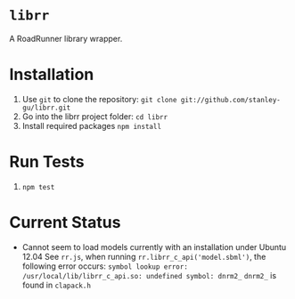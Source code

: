 # `librr`

A RoadRunner library wrapper.

# Installation

1. Use `git` to clone the repository:
   `git clone git://github.com/stanley-gu/librr.git`
2. Go into the librr project folder:
   `cd librr`
3. Install required packages
   `npm install`

# Run Tests

1. `npm test`

# Current Status
*  Cannot seem to load models currently with an installation under Ubuntu 12.04
   See `rr.js`, when running `rr.librr_c_api('model.sbml')`, the following error occurs:
   `symbol lookup error: /usr/local/lib/librr_c_api.so: undefined symbol: dnrm2_`
   `dnrm2_` is found in `clapack.h` 

